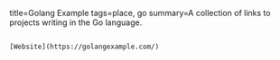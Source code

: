 title=Golang Example
tags=place, go
summary=A collection of links to projects writing in the Go language.
~~~~~~

[Website](https://golangexample.com/)
